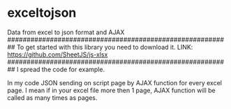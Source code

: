 # exceltojson
Data from excel to json format and AJAX
##########################################################
To get started with this library you need to download it.
LINK:
https://github.com/SheetJS/js-xlsx
##########################################################
I spread the code for example.

In my code JSON sending on script page by AJAX function for every excel page.
I mean if in your excel file more then 1 page, AJAX function will be called as many times as pages.
